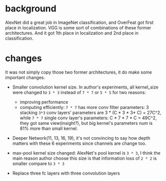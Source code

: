 # background
AlexNet did a great job in ImageNet classification, and OverFeat got first place in localization.
VGG is some sort of combinations of these former architectures. And it got 1th place in localization and 2nd place in classification.

# changes
It was not simply copy those two former architectures, it do make some important changes.
- Smaller convolution kernel size. In author's experiments, all kernel_size were changed to `3 * 3` instead of `7 * 7` or `5 * 5` for two reasons:
    
    - improving performance
    - computing efficiently: `7 * 7`  has more conv filter parameters: 3 stacking `3*3` conv layers' parameters are 3 * (C * 3 * 3* C) = 27C^2, while `7 * 7` single conv layer's parameters: C * 7 * 7 * C = 49C^2, they got same view(insight?), but big kernel's parameters num is 81% more than small kernel.
- Deeper Network(11, 13, 16, 19), it's not convincing to say how depth matters with these 6 experiments since channels are change too.
- max-pool kernel size changed: AlexNet's pool kernel is `3 * 3`, I think the main reason author choose this size is that information loss of `2 * 2` is smaller compare to `3 * 3`
- Replace three fc layers with three convolution layers
    
